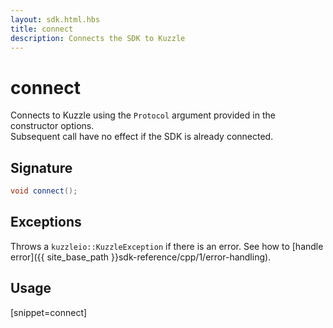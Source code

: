```yaml
---
layout: sdk.html.hbs
title: connect
description: Connects the SDK to Kuzzle
---
```


# connect

Connects to Kuzzle using the `Protocol` argument provided in the constructor options.  
Subsequent call have no effect if the SDK is already connected.

## Signature

```cpp
void connect();
```

## Exceptions

Throws a `kuzzleio::KuzzleException` if there is an error. See how to [handle error]({{ site_base_path }}sdk-reference/cpp/1/error-handling).

## Usage

[snippet=connect]
